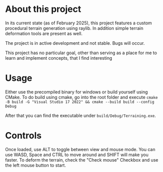 # About this project
In its current state (as of February 2025), this project features a custom procedural terrain generation using raylib.
In addition simple terrain deformation tools are present as well.

The project is in active development and not stable. Bugs will occur.

This project has no particular goal, other than serving as a place for me to learn and implement concepts, that I find interesting

# Usage
Either use the precompiled binary for windows or build yourself using CMake.
To do build using cmake, go into the root folder and execute `cmake -B build -G "Visual Studio 17 2022"
 && cmake --build build --config Debug`

After that you can find the executable under `build/Debug/Terraining.exe`.

# Controls
Once loaded, use ALT to toggle between view and mouse mode.
You can use WASD, Space and CTRL to move around and SHIFT will make you faster.
To deform the terrain, check the "Check mouse" Checkbox and use the left mouse button to start.